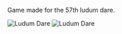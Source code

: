 Game made for the 57th ludum dare.

![Ludum Dare](https://img.shields.io/badge/LudumDare-57-f79122?labelColor=ee5533&link=https%3A%2F%2Fldjam.com%2Fevents%2Fludum-dare%2F56)
![Ludum Dare](https://img.shields.io/badge/LudumDare57-Compo-f79122?labelColor=ee5533&link=https%3A%2F%2Fldjam.com%2Fevents%2Fludum-dare%2F56)

